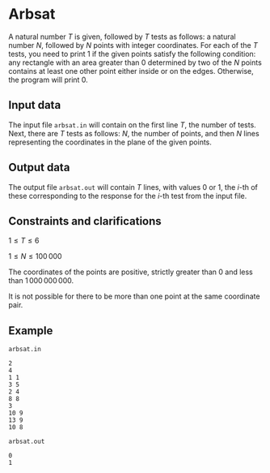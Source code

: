 # Arbsat

A natural number $T$ is given, followed by $T$ tests as follows: a natural number $N$, followed by $N$ points with integer coordinates. For each of the $T$ tests, you need to print $1$ if the given points satisfy the following condition: any rectangle with an area greater than $0$ determined by two of the $N$ points contains at least one other point either inside or on the edges. Otherwise, the program will print $0$.

## Input data

The input file `arbsat.in` will contain on the first line $T$, the number of tests. Next, there are $T$ tests as follows: $N$, the number of points, and then $N$ lines representing the coordinates in the plane of the given points.

## Output data

The output file `arbsat.out` will contain $T$ lines, with values $0$ or $1$, the $i$-th of these corresponding to the response for the $i$-th test from the input file.

## Constraints and clarifications

$1 \leq T \leq 6$

$1 \leq N \leq 100\,000$

The coordinates of the points are positive, strictly greater than $0$ and less than $1\,000\,000\,000$.

It is not possible for there to be more than one point at the same coordinate pair.

## Example

`arbsat.in`

```
2
4
1 1
3 5
2 4
8 8
3
10 9
13 9
10 8
```

`arbsat.out`

```
0
1
```